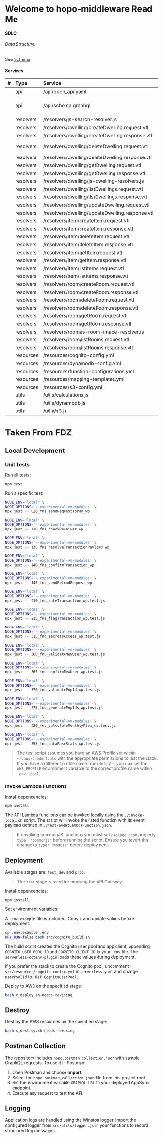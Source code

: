 # Welcome to hopo-middleware Read Me

#### SDLC:

###### Data Structure:

See [Schema](./src/api/schema.graphql)

#### Services
| #    | Type      | Service                                         | Comments / TODO                                  |
| :--- | :-------- | :---------------------------------------------- | :----------------------------------------------- |
|      | api       | /api/open_api.yaml                              |                                                  |
|      | api       | /api/schema.graphql                             | add  `isDeleted:BOOLEAN!`to dwelling, room, item |
|      | resolvers | /resolvers/js-search-resolver.js                |                                                  |
|      | resolvers | /resolvers/dwelling/createDwelling.request.vtl  |                                                  |
|      | resolvers | /resolvers/dwelling/createDwelling.response.vtl |                                                  |
|      | resolvers | /resolvers/dwelling/deleteDwelling.request.vtl  | Revise to PUTITEM TRUE on isDeleted              |
|      | resolvers | /resolvers/dwelling/deleteDwelling.response.vtl |                                                  |
|      | resolvers | /resolvers/dwelling/getDwelling.request.vtl     |                                                  |
|      | resolvers | /resolvers/dwelling/getDwelling.response.vtl    |                                                  |
|      | resolvers | /resolvers/dwelling/js-dwelling-resolvers.js    |                                                  |
|      | resolvers | /resolvers/dwelling/listDwellings.request.vtl   |                                                  |
|      | resolvers | /resolvers/dwelling/listDwellings.response.vtl  |                                                  |
|      | resolvers | /resolvers/dwelling/updateDwelling.request.vtl  |                                                  |
|      | resolvers | /resolvers/dwelling/updateDwelling.response.vtl |                                                  |
|      | resolvers | /resolvers/item/createItem.request.vtl          |                                                  |
|      | resolvers | /resolvers/item/createItem.response.vtl         |                                                  |
|      | resolvers | /resolvers/item/deleteItem.request.vtl          | Missing VTL Code                                 |
|      | resolvers | /resolvers/item/deleteItem.response.vtl         | Missing VTL Code                                 |
|      | resolvers | /resolvers/item/getItem.request.vtl             |                                                  |
|      | resolvers | /resolvers/item/getItem.response.vtl            |                                                  |
|      | resolvers | /resolvers/item/listItems.request.vtl           |                                                  |
|      | resolvers | /resolvers/item/listItems.response.vtl          |                                                  |
|      | resolvers | /resolvers/room/createRoom.request.vtl          |                                                  |
|      | resolvers | /resolvers/room/createRoom.response.vtl         |                                                  |
|      | resolvers | /resolvers/room/deleteRoom.request.vtl          | Missing VTL Code                                 |
|      | resolvers | /resolvers/room/deleteRoom.response.vtl         | Missing VTL Code                                 |
|      | resolvers | /resolvers/room/getRoom.request.vtl             |                                                  |
|      | resolvers | /resolvers/room/getRoom.response.vtl            |                                                  |
|      | resolvers | /resolvers/room/js-room-image-resolver.js       |                                                  |
|      | resolvers | /resolvers/room/listRooms.request.vtl           |                                                  |
|      | resolvers | /resolvers/room/listRooms.response.vtl          |                                                  |
|      | resources | /resources/cognito-config.yml                   |                                                  |
|      | resources | /resources/dynamodb-config.yml                  |                                                  |
|      | resources | /resources/function-configurations.yml          |                                                  |
|      | resources | /resources/mapping-templates.yml                |                                                  |
|      | resources | /resources/s3-config.yml                        |                                                  |
|      | utils     | /utils/calculations.js                          |                                                  |
|      | utils     | /utils/dynamodb.js                              |                                                  |
|      | utils     | /utils/s3.js                                    |                                                  |














# Taken From FDZ

## Local Development

### Unit Tests

Run all tests:

```bash
npm test
```

Run a specific test:

```bash
NODE_ENV='local' \
NODE_OPTIONS='--experimental-vm-modules' \
npx jest -- 020_fns_sendRequestToPay_wp
```

```bash
NODE_ENV='local' \
NODE_OPTIONS='--experimental-vm-modules' \
npx jest -- 110_fns_checkReceiver_wp
```

```bash
NODE_ENV='local' \
NODE_OPTIONS='--experimental-vm-modules' \
npx jest -- 135_fns_resolveTransactionPayload_wp
```

```bash
NODE_ENV='local' \
NODE_OPTIONS='--experimental-vm-modules' \
npx jest -- 140_fns_confirmTransaction_wp
```

```bash
NODE_ENV='local' \
NODE_OPTIONS='--experimental-vm-modules' \
npx jest -- 145_fns_sendRefundRequest_wp
```

```bash
NODE_ENV='local' \
NODE_OPTIONS='--experimental-vm-modules' \
npx jest -- 210_fns_rateTransaction_wp.test.js
```

```bash
NODE_ENV='local' \
NODE_OPTIONS='--experimental-vm-modules' \
npx jest -- 215_fns_flagTransaction_wp.test.js
```

```bash
NODE_ENV='local' \
NODE_OPTIONS='--experimental-vm-modules' \
npx jest -- 315_fnd_secretsAccess_wp.test.js
```

```bash
NODE_ENV='local' \
NODE_OPTIONS='--experimental-vm-modules' \
npx jest -- 360_fnu_validateNewUser_wp.test.js
```

```bash
NODE_ENV='local' \
NODE_OPTIONS='--experimental-vm-modules' \
npx jest -- 365_fnu_confirmNewUser_wp.test.js
```

```bash
NODE_ENV='local' \
NODE_OPTIONS='--experimental-vm-modules' \
npx jest -- 370_fnu_validatePnpId_wp.test.js
```

```bash
NODE_ENV='local' \
NODE_OPTIONS='--experimental-vm-modules' \
npx jest -- 375_fnu_generatePnpIds_wp.test.js
```

```bash
NODE_ENV='local' \
NODE_OPTIONS='--experimental-vm-modules' \
npx jest -- 220_fns_calculateMonthlyFlow_wp.test.js
```

```bash
NODE_ENV='local' \
NODE_OPTIONS='--experimental-vm-modules' \
npx jest -- 355_fnu_dataBaseStats_wp.test.js
```

> The test script assumes you have an AWS Profile set within `~/.aws/credentials` with the appropriate permissions to test the stack. If you have a different profile name from `default`, you can set the `AWS_PROFILE` environment variable to the correct profile name within `.env.local`.


### Invoke Lambda Functions

Install dependencies:

```console
npm install
```

The API Lambda functions can be invoked locally using the `./invoke-local.sh` script. The script will invoke the listed function with its event payload defined in `./test/eventLambdaFunction.json`.

> If envoking commonJS functions you must set `package.json` property `type: "commonjs"` before running the script. Ensure you revert this change to `type: "module"` before deployment.

## Deployment

Available stages are: `test`, `dev` and `prod`.

> The `test` stage is used for mocking the API Gateway.

Install dependencies:

```console
npm install
```

Set environment variables:

A `.env.example` file is included. Copy it and update values before deployment.
```bash
cp .env.example .env
DRY_RUN=false bash src/cognito_build.sh
```

The build script creates the Cognito user pool and app client, appending
`COGNITO_USER_POOL_ID` and `COGNITO_CLIENT_ID` to your `.env` file. The
`serverless-dotenv-plugin` loads these values during deployment.

If you prefer the stack to create the Cognito pool, uncomment
`src/resources/cognito-config.yml` in `serverless.yaml` and change
`userPoolId` to `!Ref CognitoUserPool`.


Deploy to AWS on the specified stage:

```bash
bash x_deploy.sh-needs-revising
```

## Destroy

Destroy the AWS resources on the specified stage:

```bash
bash x_destroy.sh-needs-revising
```

## Postman Collection

The repository includes `hopo.postman_collection.json` with sample GraphQL requests.
To use it in Postman:

1. Open Postman and choose **Import**.
2. Select the `hopo.postman_collection.json` file from this project root.
3. Set the environment variable `GRAPHQL_URL` to your deployed AppSync endpoint.
4. Execute any request to test the API.

## Logging

Application logs are handled using the Winston logger. Import the configured
logger from `src/utils/logger.js` in your functions to record structured log
messages.
